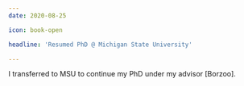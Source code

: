 ```yaml
---
date: 2020-08-25

icon: book-open

headline: 'Resumed PhD @ Michigan State University'

---
```


I transferred to MSU to continue my PhD under my advisor [Borzoo].
